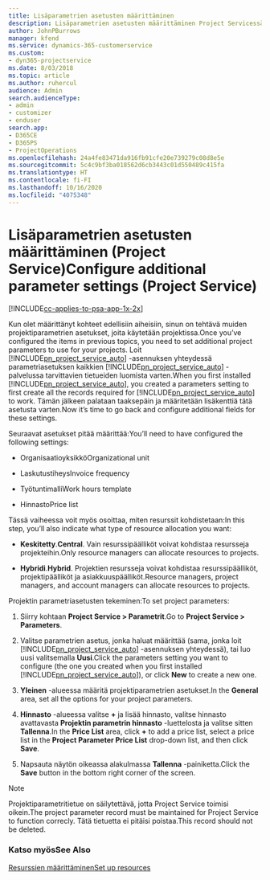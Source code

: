 ```yaml
---
title: Lisäparametrien asetusten määrittäminen
description: Lisäparametrien asetusten määrittäminen Project Servicessä
author: JohnPBurrows
manager: kfend
ms.service: dynamics-365-customerservice
ms.custom:
- dyn365-projectservice
ms.date: 8/03/2018
ms.topic: article
ms.author: ruhercul
audience: Admin
search.audienceType:
- admin
- customizer
- enduser
search.app:
- D365CE
- D365PS
- ProjectOperations
ms.openlocfilehash: 24a4fe83471da916fb91cfe20e739279c08d8e5e
ms.sourcegitcommit: 5c4c9bf3ba018562d6cb3443c01d550489c415fa
ms.translationtype: HT
ms.contentlocale: fi-FI
ms.lasthandoff: 10/16/2020
ms.locfileid: "4075348"
---
```

# <a name="configure-additional-parameter-settings-project-service"></a><span data-ttu-id="ec6d6-103">Lisäparametrien asetusten määrittäminen (Project Service)</span><span class="sxs-lookup"><span data-stu-id="ec6d6-103">Configure additional parameter settings (Project Service)</span></span>

[!INCLUDE[cc-applies-to-psa-app-1x-2x](../includes/cc-applies-to-psa-app-1x-2x.md)]

<span data-ttu-id="ec6d6-104">Kun olet määrittänyt kohteet edellisiin aiheisiin, sinun on tehtävä muiden projektiparametrien asetukset, joita käytetään projektissa.</span><span class="sxs-lookup"><span data-stu-id="ec6d6-104">Once you’ve configured the items in previous topics, you need to set additional project parameters to use for your projects.</span></span> <span data-ttu-id="ec6d6-105">Loit [!INCLUDE[pn_project_service_auto](../includes/pn-project-service-auto.md)] -asennuksen yhteydessä parametriasetuksen kaikkien [!INCLUDE[pn_project_service_auto](../includes/pn-project-service-auto.md)] -palvelussa tarvittavien tietueiden luomista varten.</span><span class="sxs-lookup"><span data-stu-id="ec6d6-105">When you first installed [!INCLUDE[pn_project_service_auto](../includes/pn-project-service-auto.md)], you created a parameters setting to first create all the records required for [!INCLUDE[pn_project_service_auto](../includes/pn-project-service-auto.md)] to work.</span></span> <span data-ttu-id="ec6d6-106">Tämän jälkeen palataan taaksepäin ja määritetään lisäkenttiä tätä asetusta varten.</span><span class="sxs-lookup"><span data-stu-id="ec6d6-106">Now it’s time to go back and configure additional fields for these settings.</span></span>  
  
 <span data-ttu-id="ec6d6-107">Seuraavat asetukset pitää määrittää:</span><span class="sxs-lookup"><span data-stu-id="ec6d6-107">You’ll need to have configured the following settings:</span></span>  
  
-   <span data-ttu-id="ec6d6-108">Organisaatioyksikkö</span><span class="sxs-lookup"><span data-stu-id="ec6d6-108">Organizational unit</span></span>  
  
-   <span data-ttu-id="ec6d6-109">Laskutustiheys</span><span class="sxs-lookup"><span data-stu-id="ec6d6-109">Invoice frequency</span></span>  
  
-   <span data-ttu-id="ec6d6-110">Työtuntimalli</span><span class="sxs-lookup"><span data-stu-id="ec6d6-110">Work hours template</span></span>  
  
-   <span data-ttu-id="ec6d6-111">Hinnasto</span><span class="sxs-lookup"><span data-stu-id="ec6d6-111">Price list</span></span>  
 
<span data-ttu-id="ec6d6-112">Tässä vaiheessa voit myös osoittaa, miten resurssit kohdistetaan:</span><span class="sxs-lookup"><span data-stu-id="ec6d6-112">In this step, you’ll also indicate what type of resource allocation you want:</span></span>  
  
- <span data-ttu-id="ec6d6-113">**Keskitetty**.</span><span class="sxs-lookup"><span data-stu-id="ec6d6-113">**Central**.</span></span> <span data-ttu-id="ec6d6-114">Vain resurssipäälliköt voivat kohdistaa resursseja projekteihin.</span><span class="sxs-lookup"><span data-stu-id="ec6d6-114">Only resource managers can allocate resources to projects.</span></span>  
  
- <span data-ttu-id="ec6d6-115">**Hybridi**.</span><span class="sxs-lookup"><span data-stu-id="ec6d6-115">**Hybrid**.</span></span> <span data-ttu-id="ec6d6-116">Projektien resursseja voivat kohdistaa resurssipäälliköt, projektipäälliköt ja asiakkuuspäälliköt.</span><span class="sxs-lookup"><span data-stu-id="ec6d6-116">Resource managers, project managers, and account managers can allocate resources to projects.</span></span>  
  
 
<span data-ttu-id="ec6d6-117">Projektin parametriasetusten tekeminen:</span><span class="sxs-lookup"><span data-stu-id="ec6d6-117">To set project parameters:</span></span>  
  
1. <span data-ttu-id="ec6d6-118">Siirry kohtaan **Project Service > Parametrit**.</span><span class="sxs-lookup"><span data-stu-id="ec6d6-118">Go to **Project Service > Parameters**.</span></span>  
  
2. <span data-ttu-id="ec6d6-119">Valitse parametrien asetus, jonka haluat määrittää (sama, jonka loit [!INCLUDE[pn_project_service_auto](../includes/pn-project-service-auto.md)] -asennuksen yhteydessä), tai luo uusi valitsemalla **Uusi**.</span><span class="sxs-lookup"><span data-stu-id="ec6d6-119">Click the parameters setting you want to configure (the one you created when you first installed [!INCLUDE[pn_project_service_auto](../includes/pn-project-service-auto.md)]), or click **New** to create a new one.</span></span>  
  
3. <span data-ttu-id="ec6d6-120">**Yleinen** -alueessa määritä projektiparametrien asetukset.</span><span class="sxs-lookup"><span data-stu-id="ec6d6-120">In the **General** area, set all the options for your project parameters.</span></span>  
  
4. <span data-ttu-id="ec6d6-121">**Hinnasto** -alueessa valitse **+** ja lisää hinnasto, valitse hinnasto avattavasta **Projektin parametrin hinnasto** -luettelosta ja valitse sitten **Tallenna**.</span><span class="sxs-lookup"><span data-stu-id="ec6d6-121">In the **Price List** area, click **+** to add a price list, select a price list in the **Project Parameter Price List** drop-down list, and then click **Save**.</span></span>  
  
5. <span data-ttu-id="ec6d6-122">Napsauta näytön oikeassa alakulmassa **Tallenna** -painiketta.</span><span class="sxs-lookup"><span data-stu-id="ec6d6-122">Click the **Save** button in the bottom right corner of the screen.</span></span>  

> [!NOTE]
> <span data-ttu-id="ec6d6-123">Projektiparametritietue on säilytettävä, jotta Project Service toimisi oikein.</span><span class="sxs-lookup"><span data-stu-id="ec6d6-123">The project parameter record must be maintained for Project Service to function correcly.</span></span> <span data-ttu-id="ec6d6-124">Tätä tietuetta ei pitäisi poistaa.</span><span class="sxs-lookup"><span data-stu-id="ec6d6-124">This record should not be deleted.</span></span>

### <a name="see-also"></a><span data-ttu-id="ec6d6-125">Katso myös</span><span class="sxs-lookup"><span data-stu-id="ec6d6-125">See Also</span></span>  
 [<span data-ttu-id="ec6d6-126">Resurssien määrittäminen</span><span class="sxs-lookup"><span data-stu-id="ec6d6-126">Set up resources</span></span>](../psa/set-up-resources.md)
